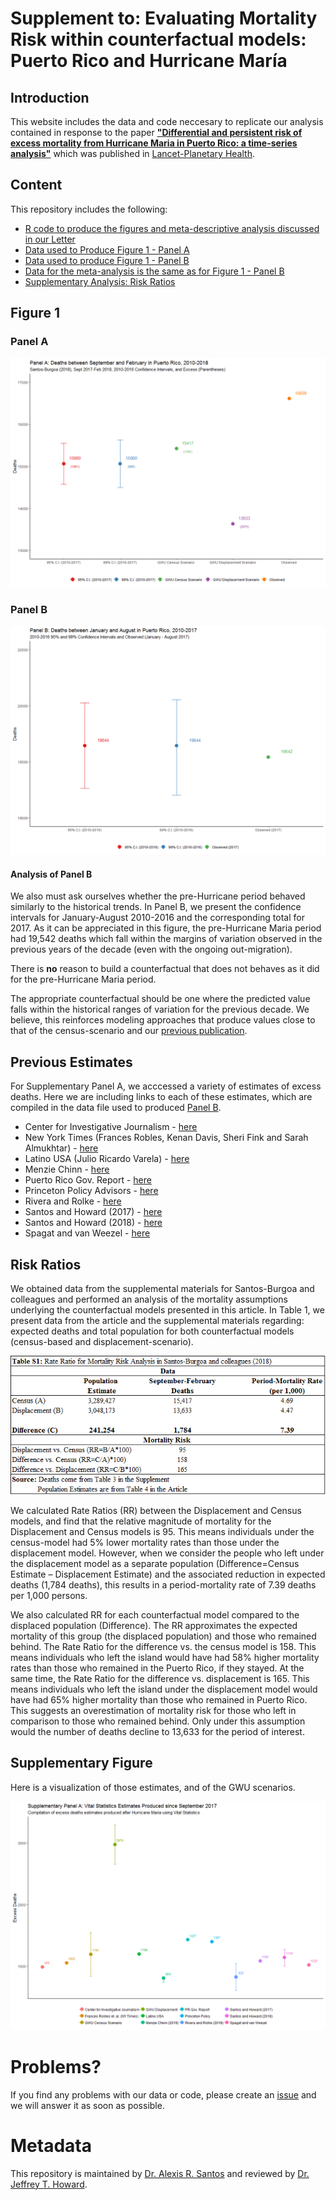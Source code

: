 # Supplement to: Evaluating Mortality Risk within counterfactual models: Puerto Rico and Hurricane María
## Introduction 
This website includes the data and code neccesary to replicate our analysis contained in response to the paper [**"Differential and persistent risk of excess mortality from Hurricane Maria in Puerto Rico: a time-series analysis"**](https://www.thelancet.com/journals/lanpla/article/PIIS2542-5196(18)30209-2/fulltext) which was published in [Lancet-Planetary Health](https://www.thelancet.com/journals/lanplh/issue/current). 

## Content
This repository includes the following:

* [R code to produce the figures and meta-descriptive analysis discussed in our Letter](Commentary_Code_R_Repository.R)
* [Data used to Produce Figure 1 - Panel A](figure_1.csv)
* [Data used to produce Figure 1 - Panel B](figure_1_b.csv)
* [Data for the meta-analysis is the same as for Figure 1 - Panel B](figure_1_b.csv)
* [Supplementary Analysis: Risk Ratios](Rate_Ratios_Howard_Santos.pdf)

## Figure 1
### Panel A 
![Panel A](Panel_A.png)

### Panel B 
![Panel B](Panel_B.png)

#### Analysis of Panel B
We also must ask ourselves whether the pre-Hurricane period behaved similarly to the historical trends. In Panel B, we present the confidence intervals for January-August 2010-2016 and the corresponding total for 2017. As it can be appreciated in this figure, the pre-Hurricane Maria period had 19,542 deaths which fall within the margins of variation observed in the previous years of the decade (even with the ongoing out-migration). 

There is **no** reason to build a counterfactual that does not behaves as it did for the pre-Hurricane Maria period. 

The appropriate counterfactual should be one where the predicted value falls within the historical ranges of variation for the previous decade. We believe, this reinforces modeling approaches that produce values close to that of the census-scenario and our [previous publication](https://jamanetwork.com/journals/jama/fullarticle/2696479). 

## Previous Estimates
For Supplementary Panel A, we acccessed a variety of estimates of excess deaths. Here we are including links to each of these estimates, which are compiled in the data file used to produced [Panel B](figure_1_b.csv).

* Center for Investigative Journalism - [here](http://periodismoinvestigativo.com/2017/12/nearly-1000-more-people-died-in-puerto-rico-after-hurricane-maria/)
* New York Times (Frances Robles, Kenan Davis, Sheri Fink and Sarah Almukhtar) - [here](https://www.nytimes.com/interactive/2017/12/08/us/puerto-rico-hurricane-maria-death-toll.html)
* Latino USA (Julio Ricardo Varela) - [here](https://latinousa.org/2018/02/08/puerto-rican-journalists-sue-demographic-registry-hurricane-maria-death-statistics/)
* Menzie Chinn - [here](http://www.ssc.wisc.edu/~mchinn/pr_popadjmort.pdf)
* Puerto Rico Gov. Report - [here](https://www.nytimes.com/es/2018/08/09/puerto-rico-muertos-huracan-maria/)
* Princeton Policy Advisors - [here](https://www.princetonpolicy.com/ppa-blog/2018/6/3/pr-releases-new-data-deaths-1400-not-4600)
* Rivera and Rolke - [here](https://rss.onlinelibrary.wiley.com/doi/full/10.1111/j.1740-9713.2018.01102.x)
* Santos and Howard (2017) - [here](https://osf.io/preprints/socarxiv/s7dmu/)
* Santos and Howard (2018) - [here](https://jamanetwork.com/journals/jama/fullarticle/2696479)
* Spagat and van Weezel - [here](https://www.researchgate.net/profile/Stijn_Van_Weezel/publication/325539271_Excess_Deaths_and_Hurricane_Maria/links/5b13c1cda6fdcc4611dfebc4/Excess-Deaths-and-Hurricane-Maria.pdf)

## Risk Ratios 
We obtained data from the supplemental materials for Santos-Burgoa and colleagues and performed an analysis of the mortality assumptions underlying the counterfactual models presented in this article.  In Table 1, we present data from the article and the supplemental materials regarding: expected deaths and total population for both counterfactual models (census-based and displacement-scenario). 

![Table S1](TableS1.png)

We calculated Rate Ratios (RR) between the Displacement and Census models, and find that the relative magnitude of mortality for the Displacement and Census models is 95. This means individuals under the census-model had 5% lower mortality rates than those under the displacement model. However, when we consider the people who left under the displacement model as a separate population (Difference=Census Estimate – Displacement Estimate) and the associated reduction in expected deaths (1,784 deaths), this results in a period-mortality rate of 7.39 deaths per 1,000 persons. 

We also calculated RR for each counterfactual model compared to the displaced population (Difference).  The RR approximates the expected mortality of this group (the displaced population) and those who remained behind. The Rate Ratio for the difference vs. the census model is 158. This means individuals who left the island would have had 58% higher mortality rates than those who remained in the Puerto Rico, if they stayed. At the same time, the Rate Ratio for the difference vs. displacement is 165. This means individuals who left the island under the displacement model would have had 65% higher mortality than those who remained in Puerto Rico. This suggests an overestimation of mortality risk for those who left in comparison to those who remained behind. Only under this assumption would the number of deaths decline to 13,633 for the period of interest. 

## Supplementary Figure
Here is a visualization of those estimates, and of the GWU scenarios.

![Supplementary Panel A](SuppPanel_A.png)

# Problems?
If you find any problems with our data or code, please create an [issue](https://github.com/alexisrsantos/Correspondence_Lancet/issues) and we will answer it as soon as possible. 

# Metadata
This repository is maintained by [Dr. Alexis R. Santos](https://scholar.google.com/citations?user=oPZ-RDgAAAAJ&hl=en) and reviewed by [Dr. Jeffrey T. Howard](https://scholar.google.com/citations?user=l0A2z2YAAAAJ&hl=en).
